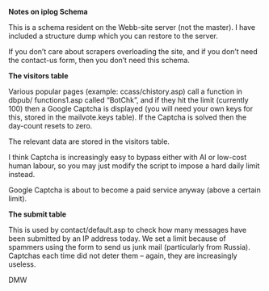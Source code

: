 **Notes on iplog Schema**

This is a schema resident on the Webb-site server (not the master). I
have included a structure dump which you can restore to the server.

If you don’t care about scrapers overloading the site, and if you don’t
need the contact-us form, then you don’t need this schema.

**The visitors table**

Various popular pages (example: ccass/chistory.asp) call a function in
dbpub/ functions1.asp called “BotChk”, and if they hit the limit
(currently 100) then a Google Captcha is displayed (you will need your
own keys for this, stored in the mailvote.keys table). If the Captcha is
solved then the day-count resets to zero.

The relevant data are stored in the visitors table.

I think Captcha is increasingly easy to bypass either with AI or
low-cost human labour, so you may just modify the script to impose a
hard daily limit instead.

Google Captcha is about to become a paid service anyway (above a certain
limit).

**The submit table**

This is used by contact/default.asp to check how many messages have been
submitted by an IP address today. We set a limit because of spammers
using the form to send us junk mail (particularly from Russia). Captchas
each time did not deter them – again, they are increasingly useless.

DMW
